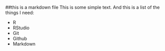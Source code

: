 ##this is a markdown file
This is some simple text.
And this is a list of the things I need:

* R
* RStudio
* Git
* Github
* Markdown

